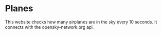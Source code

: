 # Planes

This website checks how many airplanes are in the sky every 10 seconds. It connects with the opensky-network.org api.

